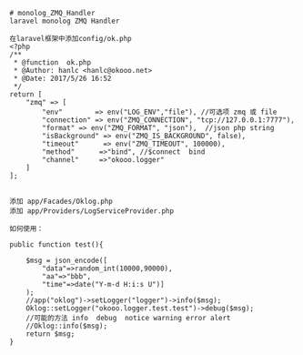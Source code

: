 	# monolog_ZMQ_Handler
	laravel monolog ZMQ Handler

	在laravel框架中添加config/ok.php
	<?php
	/**
	 * @function  ok.php
	 * @Author: hanlc <hanlc@okooo.net>
	 * @Date: 2017/5/26 16:52
	 */
	return [
		"zmq" => [
			"env"        => env("LOG_ENV","file"), //可选项 zmq 或 file
			"connection" => env("ZMQ_CONNECTION", "tcp://127.0.0.1:7777"),
			"format" => env("ZMQ_FORMAT", "json"),  //json php string
			"isBackground" => env("ZMQ_IS_BACKGROUND", false),
			"timeout"	   => env("ZMQ_TIMEOUT", 100000),
			"method"	  =>"bind", //$connect  bind
			"channel"	  =>"okooo.logger"
		]
	];


	添加 app/Facades/Oklog.php
	添加 app/Providers/LogServiceProvider.php

	如何使用：

	public function test(){

		$msg = json_encode([
			"data"=>random_int(10000,90000),
			"aa"=>"bbb",
			"time"=>date("Y-m-d H:i:s U")]
		);
		//app("oklog")->setLogger("logger")->info($msg);
		Oklog::setLogger("okooo.logger.test.test")->debug($msg);
		//可能的方法 info  debug  notice warning error alert
		//Oklog::info($msg);
		return $msg;
	}
